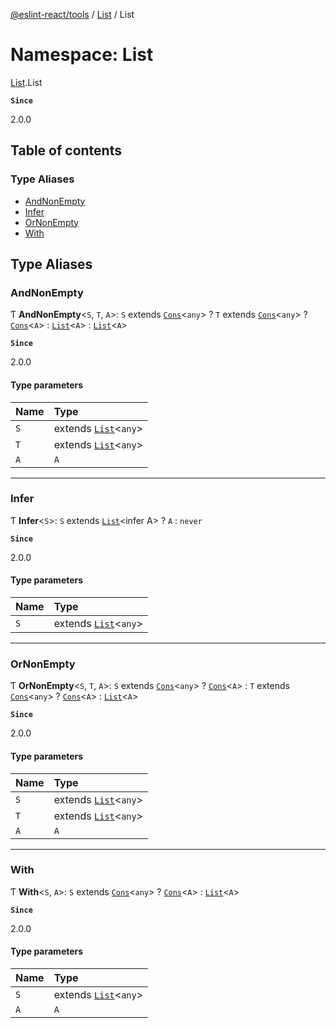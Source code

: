[@eslint-react/tools](../README.md) / [List](List.md) / List

# Namespace: List

[List](List.md).List

**`Since`**

2.0.0

## Table of contents

### Type Aliases

- [AndNonEmpty](List.List.md#andnonempty)
- [Infer](List.List.md#infer)
- [OrNonEmpty](List.List.md#ornonempty)
- [With](List.List.md#with)

## Type Aliases

### AndNonEmpty

Ƭ **AndNonEmpty**\<`S`, `T`, `A`\>: `S` extends [`Cons`](../interfaces/List.Cons.md)\<`any`\> ? `T` extends [`Cons`](../interfaces/List.Cons.md)\<`any`\> ? [`Cons`](../interfaces/List.Cons.md)\<`A`\> : [`List`](List.md#list)\<`A`\> : [`List`](List.md#list)\<`A`\>

**`Since`**

2.0.0

#### Type parameters

| Name | Type                                    |
| :--- | :-------------------------------------- |
| `S`  | extends [`List`](List.md#list)\<`any`\> |
| `T`  | extends [`List`](List.md#list)\<`any`\> |
| `A`  | `A`                                     |

---

### Infer

Ƭ **Infer**\<`S`\>: `S` extends [`List`](List.md#list)\<infer A\> ? `A` : `never`

**`Since`**

2.0.0

#### Type parameters

| Name | Type                                    |
| :--- | :-------------------------------------- |
| `S`  | extends [`List`](List.md#list)\<`any`\> |

---

### OrNonEmpty

Ƭ **OrNonEmpty**\<`S`, `T`, `A`\>: `S` extends [`Cons`](../interfaces/List.Cons.md)\<`any`\> ? [`Cons`](../interfaces/List.Cons.md)\<`A`\> : `T` extends [`Cons`](../interfaces/List.Cons.md)\<`any`\> ? [`Cons`](../interfaces/List.Cons.md)\<`A`\> : [`List`](List.md#list)\<`A`\>

**`Since`**

2.0.0

#### Type parameters

| Name | Type                                    |
| :--- | :-------------------------------------- |
| `S`  | extends [`List`](List.md#list)\<`any`\> |
| `T`  | extends [`List`](List.md#list)\<`any`\> |
| `A`  | `A`                                     |

---

### With

Ƭ **With**\<`S`, `A`\>: `S` extends [`Cons`](../interfaces/List.Cons.md)\<`any`\> ? [`Cons`](../interfaces/List.Cons.md)\<`A`\> : [`List`](List.md#list)\<`A`\>

**`Since`**

2.0.0

#### Type parameters

| Name | Type                                    |
| :--- | :-------------------------------------- |
| `S`  | extends [`List`](List.md#list)\<`any`\> |
| `A`  | `A`                                     |
